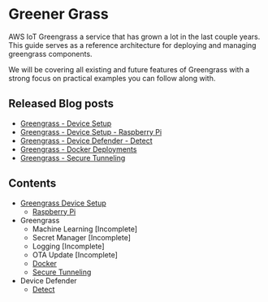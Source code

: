 # Greener Grass

AWS IoT Greengrass a service that has grown a lot in the last couple years. This guide serves as a reference architecture for deploying and managing greengrass components.

We will be covering all existing and future features of Greengrass with a strong focus on practical examples you can follow along with.

## Released Blog posts

* [Greengrass - Device Setup](https://devopstar.com/2019/11/24/greener-grass-device-setup/)
* [Greengrass - Device Setup - Raspberry Pi](https://devopstar.com/2019/11/24/greener-grass-device-setup-raspberry-pi/)
* [Greengrass - Device Defender - Detect](https://devopstar.com/2019/11/24/greener-grass-device-defender-detect/)
* [Greengrass - Docker Deployments](https://devopstar.com/2019/12/14/greener-grass-docker-deployments/)
* [Greengrass - Secure Tunneling](https://devopstar.com/2019/12/25/greengrass-secure-tunneling/)

## Contents

* [Greengrass Device Setup](.blog/device-setup/README.md)
  * [Raspberry Pi](.blog/device-setup-raspberry-pi/README.md)
* Greengrass
  * Machine Learning [Incomplete]
  * Secret Manager [Incomplete]
  * Logging [Incomplete]
  * OTA Update [Incomplete]
  * [Docker](.blog/greengrass-docker/README.md)
  * [Secure Tunneling](.blog/greengrass-secure-tunnel/README.md)
* Device Defender
  * [Detect](.blog/device-defender-detect/README.md)
